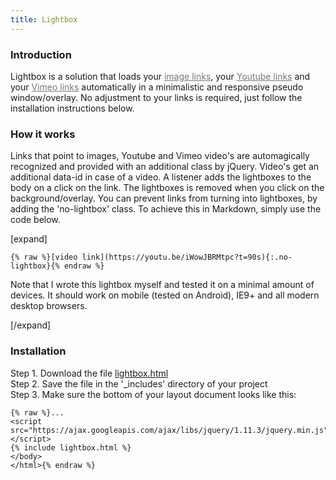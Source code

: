 ```yaml
---
title: Lightbox
---
```


### Introduction

Lightbox is a solution that loads your <a href="/img/logo-2x.png" style="color: #777777; text-decoration: underline;">image links</a>, your <a href="https://www.youtube.com/watch?v=dQw4w9WgXcQ&showinfo=0&rel=0" style="color: #777777; text-decoration: underline;">Youtube links</a> and your <a href="https://vimeo.com/132888648" style="color: #777777; text-decoration: underline;">Vimeo links</a> automatically in a minimalistic and responsive pseudo window/overlay. No adjustment to your links is required, just follow the installation instructions below.

### How it works

Links that point to images, Youtube and Vimeo video's are automagically recognized and provided with an additional class by jQuery. Video's get an additional data-id in case of a video. A listener adds the lightboxes to the body on a click on the link. The lightboxes is removed when you click on the background/overlay. You can prevent links from turning into lightboxes, by adding the 'no-lightbox' class. To achieve this in Markdown, simply use the code below.

[expand]

```
{% raw %}[video link](https://youtu.be/iWowJBRMtpc?t=90s){:.no-lightbox}{% endraw %}
```

Note that I wrote this lightbox myself and tested it on a minimal amount of devices. It should work on mobile (tested on Android), IE9+ and all modern desktop browsers.

[/expand]

### Installation

Step 1. Download the file [lightbox.html](https://raw.githubusercontent.com/jhvanderschee/jekyllcodex/gh-pages/_includes/lightbox.html)
<br />Step 2. Save the file in the '_includes' directory of your project
<br />Step 3. Make sure the bottom of your layout document looks like this:

```
{% raw %}...
<script src="https://ajax.googleapis.com/ajax/libs/jquery/1.11.3/jquery.min.js"></script>
{% include lightbox.html %}
</body>
</html>{% endraw %}
```